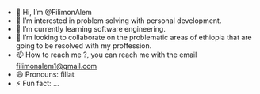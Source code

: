 - 👋 Hi, I’m @FilimonAlem
- 👀 I’m interested in problem solving with personal development.
- 🌱 I’m currently learning software engineering.
- 💞️ I’m looking to collaborate on the problematic areas of ethiopia that are going to be resolved with my proffession.
- 📫 How to reach me ?, you can reach me with the email filimonalem1@gmail.com
- 😄 Pronouns: fillat
- ⚡ Fun fact: ...

<!---
FilimonAlem/FilimonAlem is a ✨ special ✨ repository because its `README.md` (this file) appears on your GitHub profile.
You can click the Preview link to take a look at your changes.
--->
